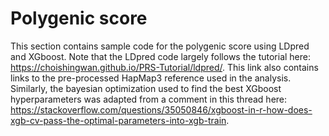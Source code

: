 # Polygenic score

This section contains sample code for the polygenic score using LDpred and XGboost. Note that the LDpred code largely follows the tutorial here: https://choishingwan.github.io/PRS-Tutorial/ldpred/. This link also contains links to the pre-processed HapMap3 reference used in the analysis. Similarly, the bayesian optimization used to find the best XGboost hyperparameters was adapted from a comment in this thread here: https://stackoverflow.com/questions/35050846/xgboost-in-r-how-does-xgb-cv-pass-the-optimal-parameters-into-xgb-train.
